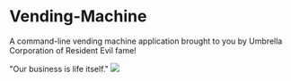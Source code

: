 # Vending-Machine
A command-line vending machine application brought to you by Umbrella Corporation of Resident Evil fame!

"Our business is life itself."
![](https://github.com/vmalabanan/Vending-Machine/blob/main/Vending%20Machine%20Playthrough.gif)
